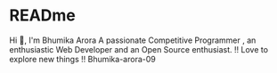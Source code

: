 # READme
Hi 👋, I'm Bhumika Arora
A passionate Competitive Programmer , an enthusiastic Web Developer and an Open Source enthusiast.
!! Love to explore new things !!
Bhumika-arora-09
